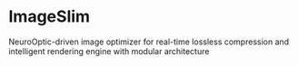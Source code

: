 # ImageSlim
NeuroOptic-driven image optimizer for real-time lossless compression and intelligent rendering engine with modular architecture
